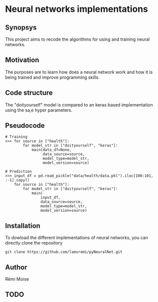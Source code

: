 # Neural networks implementations


## Synopsys

This project aims to recode the algorithms for using and training neural networks.

## Motivation

The purposes are to learn how does a neural network work and how it is being trained and improve programming skills.

## Code structure

The "doityourself" model is compared to an keras based implementation using the sa,e hyper parameters.

## Pseudocode

```
# Training
>>> for source in ["health"]:
        for model_str in ["doityourself", "keras"]:
            main(data_df=None,
                 data_source=source,
                 model_type=model_str,
                 model_version=source)

# Prediction
>>> input_df = pd.read_pickle("data/health/data.pkl").iloc[100:101, :-1].copy()
    for source in ["health"]:
        for model_str in ["doityourself", "keras"]:
            main(
                input_df,
                data_source=source,
                model_type=model_str,
                model_version=source)
```

## Installation

To dowload the different implementations of neural networks, you can directly clone the repository

```
git clone https://github.com/lamsremi/pyNeuralNet.git
```

## Author

Rémi Moise

## TODO
